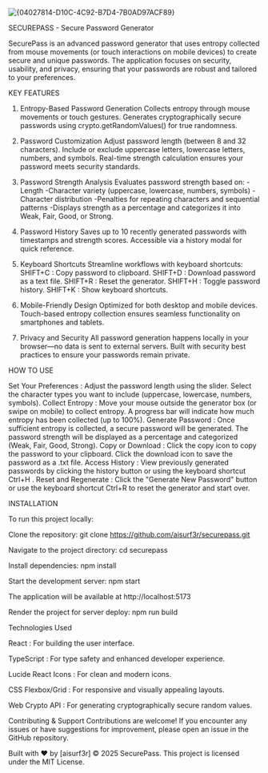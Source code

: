 ![{04027814-D10C-4C92-B7D4-7B0AD97ACF89}](https://github.com/user-attachments/assets/85d9529d-54cc-49e1-bcb3-600384ebf0e8)


SECUREPASS - Secure Password Generator

SecurePass is an advanced password generator that uses entropy collected from mouse movements (or touch interactions on mobile devices) to create secure and unique passwords. The application focuses on security, usability, and privacy, ensuring that your passwords are robust and tailored to your preferences.

KEY FEATURES

1. Entropy-Based Password Generation
Collects entropy through mouse movements or touch gestures.
Generates cryptographically secure passwords using crypto.getRandomValues() for true randomness.

2. Password Customization
Adjust password length (between 8 and 32 characters).
Include or exclude uppercase letters, lowercase letters, numbers, and symbols.
Real-time strength calculation ensures your password meets security standards.

3. Password Strength Analysis
Evaluates password strength based on:
-Length
-Character variety (uppercase, lowercase, numbers, symbols)
-Character distribution
-Penalties for repeating characters and sequential patterns
-Displays strength as a percentage and categorizes it into Weak, Fair, Good, or Strong.

4. Password History
Saves up to 10 recently generated passwords with timestamps and strength scores.
Accessible via a history modal for quick reference.

5. Keyboard Shortcuts
Streamline workflows with keyboard shortcuts:
SHIFT+C : Copy password to clipboard.
SHIFT+D : Download password as a text file.
SHIFT+R : Reset the generator.
SHIFT+H : Toggle password history.
SHIFT+K : Show keyboard shortcuts.

6. Mobile-Friendly Design
Optimized for both desktop and mobile devices.
Touch-based entropy collection ensures seamless functionality on smartphones and tablets.

7. Privacy and Security
All password generation happens locally in your browser—no data is sent to external servers.
Built with security best practices to ensure your passwords remain private.

HOW TO USE

Set Your Preferences : Adjust the password length using the slider.
Select the character types you want to include (uppercase, lowercase, numbers, symbols).
Collect Entropy : Move your mouse outside the generator box (or swipe on mobile) to collect entropy.
A progress bar will indicate how much entropy has been collected (up to 100%).
Generate Password : Once sufficient entropy is collected, a secure password will be generated.
The password strength will be displayed as a percentage and categorized (Weak, Fair, Good, Strong).
Copy or Download : Click the copy icon to copy the password to your clipboard.
Click the download icon to save the password as a .txt file.
Access History : View previously generated passwords by clicking the history button or using the keyboard shortcut Ctrl+H .
Reset and Regenerate : Click the "Generate New Password" button or use the keyboard shortcut Ctrl+R to reset the generator and start over.

INSTALLATION 

To run this project locally:

Clone the repository: git clone https://github.com/aisurf3r/securepass.git

Navigate to the project directory: cd securepass

Install dependencies: npm install

Start the development server: npm start

The application will be available at http://localhost:5173

Render the project for server deploy: npm run build

Technologies Used

React : For building the user interface.

TypeScript : For type safety and enhanced developer experience.

Lucide React Icons : For clean and modern icons.

CSS Flexbox/Grid : For responsive and visually appealing layouts.

Web Crypto API : For generating cryptographically secure random values.

Contributing & Support
Contributions are welcome! If you encounter any issues or have suggestions for improvement, please open an issue in the GitHub repository.


 Built with ❤️ by [aisurf3r]
© 2025 SecurePass. This project is licensed under the MIT License. 
